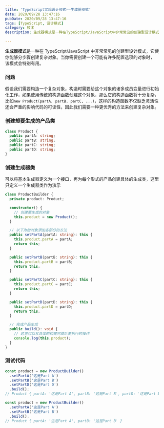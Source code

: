 ```yaml
---
title: 'TypeScript实现设计模式——生成器模式'
date: 2020/09/28 13:47:16
pubDate: 2020/09/28 13:47:16
tags: [TypeScript, 设计模式]
category: 技术
description: 生成器模式是一种在TypeScript/JavaScript中非常常见的创建型设计模式，它使你能够分步骤创建复杂对象。当你需要创建一个可能有许多配置选项的对象时， 该模式会特别有用。

---
```


**生成器模式**是一种在 TypeScript/JavaScript 中非常常见的创建型设计模式，它使你能够分步骤创建复杂对象。当你需要创建一个可能有许多配置选项的对象时， 该模式会特别有用。

### 问题

假设我们需要构造一个复杂对象，构造时需要给这个对象的诸多成员变量进行初始化工作，如果使用传统的构造函数创建这个对象，那么它的构造函数将十分复杂，比如`new Product(partA, partB, partC, ...)`，这样的构造函数不仅缺乏灵活性还会严重的影响代码的可读性，因此我们需要一种更优秀的方法来创建复杂对象。

### 创建想要生成的产品类

```typescript
class Product {
  public partA: string;
  public partB: string;
  public partC: string;
  public partD: string;
}
```

### 创建生成器类

可以将基本生成器定义为一个接口，再为每个形式的产品创建具体的生成类，这里只定义一个生成器类作为演示

```typescript
class ProductBuilder {
  private product: Product;

  constructor() {
    // 创建要生成的对象
    this.product = new Product();
  }

  // 以下为给对象添加各部分的方法
  public setPartA(partA: string): this {
    this.product.partA = partA;
    return this;
  }

  public setPartB(partB: string): this {
    this.product.partB = partB;
    return this;
  }

  public setPartC(partC: string): this {
    this.product.partC = partC;
    return this;
  }

  public setPartD(partD: string): this {
    this.product.partD = partD;
    return this;
  }

  // 完成产品生成
  public build(): void {
    // 这里可以写具体的构建完成后要执行的操作
    console.log(this.product);
  }
}
```

### 测试代码

```typescript
const product = new ProductBuilder()
  .setPartA('这是Part A')
  .setPartB('这是Part B')
  .setPartD('这是Part D')
  .build();
// Product { partA: '这是Part A', partB: '这是Part B', partD: '这是Part D' }
```

```typescript
const product = new ProductBuilder()
  .setPartA('这是Part A')
  .setPartB('这是Part B')
  .build();
// Product { partA: '这是Part A', partB: '这是Part B' }
```
